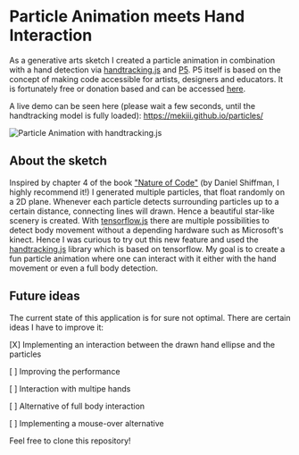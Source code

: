 # Particle Animation meets Hand Interaction

As a generative arts sketch I created a particle animation in combination with a hand detection via [handtracking.js](https://hackernoon.com/handtrackjs-677c29c1d585) and [P5](https://p5js.org/). P5 itself is based on the concept of making code accessible for artists, designers and educators. It is fortunately free or donation based and can be accessed [here](https://p5js.org/).

A live demo can be seen here 
(please wait a few seconds, until the handtracking model is fully loaded): 
https://mekiii.github.io/particles/

![Particle Animation with handtracking.js](https://i.imgur.com/gX6sLZn.jpg)

## About the sketch
Inspired by chapter 4 of the book ["Nature of Code"](https://natureofcode.com/) (by Daniel Shiffman, I highly recommend it!) I generated multiple particles, that float randomly on a 2D plane. Whenever each particle detects surrounding particles up to a certain distance, connecting lines will drawn. Hence a beautiful star-like scenery is created. With [tensorflow.js](https://experiments.withgoogle.com/collection/ai/move-mirror/view/mirror) there are multiple possibilities to detect body movement without a depending hardware such as Microsoft's kinect. Hence I was curious to try out this new feature and used the [handtracking.js](https://hackernoon.com/handtrackjs-677c29c1d585) library which is based on tensorflow. My goal is to create a fun particle animation where one can interact with it either with the hand movement or even a full body detection. 

## Future ideas

The current state of this application is for sure not optimal. There are certain ideas I have to improve it:

[X] Implementing an interaction between the drawn hand ellipse and the particles

[ ] Improving the performance

[ ] Interaction with multipe hands

[ ] Alternative of full body interaction

[ ] Implementing a mouse-over alternative


Feel free to clone this repository!

